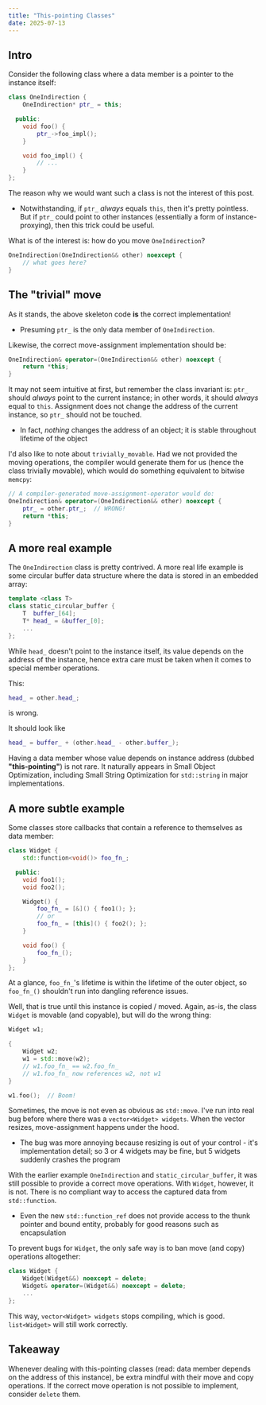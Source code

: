 ```yaml
---
title: "This-pointing Classes"
date: 2025-07-13
---
```



## Intro

Consider the following class where a data member is a pointer to the instance itself:

```cpp
class OneIndirection {
    OneIndirection* ptr_ = this;

  public:
    void foo() {
        ptr_->foo_impl();
    }

    void foo_impl() {
        // ...
    }
};
```

The reason why we would want such a class is not the interest of this post.

- Notwithstanding, if `ptr_` *always* equals `this`, then it's pretty pointless. But if `ptr_` could point to other instances (essentially a form of instance-proxying), then this trick could be useful.

What is of the interest is: how do you move `OneIndirection`?

```cpp
OneIndirection(OneIndirection&& other) noexcept {
    // what goes here?
}
```



## The "trivial" move

As it stands, the above skeleton code **is** the correct implementation!

- Presuming `ptr_` is the only data member of `OneIndirection`.

Likewise, the correct move-assignment implementation should be:

```cpp
OneIndirection& operator=(OneIndirection&& other) noexcept {
    return *this;
}
```

It may not seem intuitive at first, but remember the class invariant is: `ptr_` should *always* point to the current instance; in other words, it should *always* equal to `this`. Assignment does not change the address of the current instance, so `ptr_` should not be touched.

- In fact, *nothing* changes the address of an object; it is stable throughout lifetime of the object

I'd also like to note about `trivially_movable`. Had we not provided the moving operations, the compiler would generate them for us (hence the class trivially movable), which would do something equivalent to bitwise `memcpy`:

```cpp
// A compiler-generated move-assignment-operator would do:
OneIndirection& operator=(OneIndirection&& other) noexcept {
    ptr_ = other.ptr_;  // WRONG!
    return *this;
}
```



## A more real example

The `OneIndirection` class is pretty contrived. A more real life example is some circular buffer data structure where the data is stored in an embedded array:

```cpp
template <class T>
class static_circular_buffer {
    T  buffer_[64];
    T* head_ = &buffer_[0];
    ...
};
```

While `head_` doesn't point to the instance itself, its value depends on the address of the instance, hence extra care must be taken when it comes to special member operations.

This:

```cpp
head_ = other.head_;
```

is wrong.

It should look like

```cpp
head_ = buffer_ + (other.head_ - other.buffer_);
```

Having a data member whose value depends on instance address (dubbed **"this-pointing"**) is not rare. It naturally appears in Small Object Optimization, including Small String Optimization for `std::string` in major implementations.



## A more subtle example

Some classes store callbacks that contain a reference to themselves as data member:

```cpp
class Widget {
    std::function<void()> foo_fn_;

  public:
    void foo1();
    void foo2();

    Widget() {
        foo_fn_ = [&]() { foo1(); };
        // or
        foo_fn_ = [this]() { foo2(); };
    }

    void foo() {
        foo_fn_();
    }
};
```

At a glance, `foo_fn_`'s lifetime is within the lifetime of the outer object, so `foo_fn_()` shouldn't run into dangling reference issues.

Well, that is true until this instance is copied / moved. Again, as-is, the class `Widget` is movable (and copyable), but will do the wrong thing:

```cpp
Widget w1;

{
    Widget w2;
    w1 = std::move(w2);
    // w1.foo_fn_ == w2.foo_fn_
    // w1.foo_fn_ now references w2, not w1
}

w1.foo();  // Boom!
```

Sometimes, the move is not even as obvious as `std::move`. I've run into real bug before where there was a `vector<Widget> widgets`. When the vector resizes, move-assignment happens under the hood.

- The bug was more annoying because resizing is out of your control - it's implementation detail; so 3 or 4 widgets may be fine, but 5 widgets suddenly crashes the program

With the earlier example `OneIndirection` and `static_circular_buffer`, it was still possible to provide a correct move operations. With `Widget`, however, it is not. There is no compliant way to access the captured data from `std::function`.

- Even the new `std::function_ref` does not provide access to the thunk pointer and bound entity, probably for good reasons such as encapsulation

To prevent bugs for `Widget`, the only safe way is to ban move (and copy) operations altogether:

```cpp
class Widget {
    Widget(Widget&&) noexcept = delete;
    Widget& operator=(Widget&&) noexcept = delete;
    ...
};
```

This way, `vector<Widget> widgets` stops compiling, which is good. `list<Widget>` will still work correctly.



## Takeaway

Whenever dealing with this-pointing classes (read: data member depends on the address of this instance), be extra mindful with their move and copy operations. If the correct move operation is not possible to implement, consider `delete` them.
